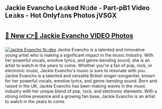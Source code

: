 ## Jackie Evancho Le𝚊ked N𝚞de - Part-pB1 Video Le𝚊ks - Hot Onlyf𝚊ns Photos jVSGX

# <h2><a href="http://ab33562.deff.icu/?id=Jackie+Evancho">🔗 New 👉🔴 Jackie Evancho VIDEO Photos</a></h2>

[![Jackie Evancho N𝚞des](https://i.imgur.com/rIISA9y.gif)](http://ab33562.deff.icu/?id=Jackie+Evancho)
Jackie Evancho is a talented and innovative young artist who is making a significant impact in the music industry. With her powerful vocals, emotive lyrics, and genre-bending sound, she is an artist to watch in the years to come. Whether you're a fan of pop, rock, or electronic music, Jackie Evancho's music is sure to resonate with you. Jackie Evancho is a talented and versatile British singer-songwriter, known for her powerful vocals, emotive lyrics, and genre-bending sound. Born and raised in the UK, Jackie Evancho has been making waves in the music industry with her unique blend of pop, rock, and electronic elements. With a strong online presence and a growing fan base, Jackie Evancho is an artist to watch in the years to come.
